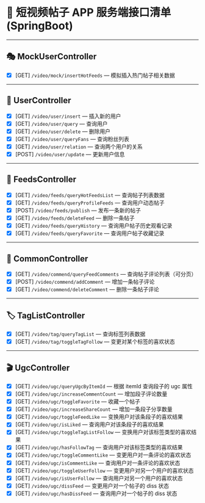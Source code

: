 # 📌 短视频帖子 APP 服务端接口清单 (SpringBoot)

---

## 🎭 MockUserController
- [x] [GET] `/video/mock/insertHotFeeds` — 模拟插入热门帖子相关数据

---

## 👤 UserController
- [x] [GET] `/video/user/insert` — 插入新的用户
- [x] [GET] `/video/user/query` — 查询用户
- [x] [GET] `/video/user/delete` — 删除用户
- [x] [GET] `/video/user/queryFans` — 查询粉丝列表
- [x] [GET] `/video/user/relation` — 查询两个用户的关系
- [x] [POST] `/video/user/update` — 更新用户信息

---

## 📰 FeedsController
- [x] [GET] `/video/feeds/queryHotFeedsList` — 查询帖子列表数据
- [x] [GET] `/video/feeds/queryProfileFeeds` — 查询用户动态帖子
- [x] [POST] `/video/feeds/publish` — 发布一条新的帖子
- [x] [GET] `/video/feeds/deleteFeed` — 删除一条帖子
- [x] [GET] `/video/feeds/queryHistory` — 查询用户帖子历史观看记录
- [x] [GET] `/video/feeds/queryFavorite` — 查询用户帖子收藏记录

---

## 💬 CommonController
- [x] [GET] `/video/commend/queryFeedComments` — 查询帖子评论列表（可分页）
- [x] [POST] `/video/commend/addComment` — 增加一条帖子评论
- [x] [GET] `/video/commend/deleteComment` — 删除一条帖子评论

---

## 🏷 TagListController
- [x] [GET] `/video/tag/queryTagList` — 查询标签列表数据
- [x] [GET] `/video/tag/toggleTagFollow` — 变更对某个标签的喜欢状态

---

## 🎬 UgcController
- [x] [GET] `/video/ugc/queryUgcByItemId` — 根据 itemId 查询段子的 ugc 属性
- [x] [GET] `/video/ugc/increaseCommentCount` — 增加段子评论数量
- [x] [GET] `/video/ugc/toggleFavorite` — 收藏一个帖子
- [x] [GET] `/video/ugc/increaseShareCount` — 增加一条段子分享数量
- [x] [GET] `/video/ugc/toggleFeedLike` — 变换用户对该条段子的喜欢结果
- [x] [GET] `/video/ugc/isLiked` — 查询用户对该条段子的喜欢结果
- [x] [GET] `/video/ugc/toggleTagListFollow` — 变换用户对该标签类型的喜欢结果
- [x] [GET] `/video/ugc/hasFollowTag` — 查询用户对该标签类型的喜欢结果
- [x] [GET] `/video/ugc/toggleCommentLike` — 变更用户对一条评论的喜欢状态
- [x] [GET] `/video/ugc/isCommentLike` — 查询用户对一条评论的喜欢状态
- [x] [GET] `/video/ugc/toggleUserFollow` — 变更用户对另一个用户的喜欢状态
- [x] [GET] `/video/ugc/isUserFollow` — 查询用户对另一个用户的喜欢状态
- [x] [GET] `/video/ugc/dissFeed` — 变更用户对一个帖子的 diss 状态
- [x] [GET] `/video/ugc/hasDissFeed` — 查询用户对一个帖子的 diss 状态

